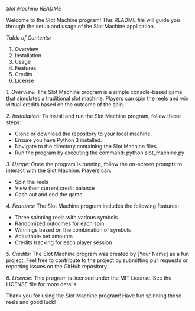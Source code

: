 *Slot Machine README*

Welcome to the Slot Machine program! This README file will guide you through the setup and usage of the Slot Machine application.

*Table of Contents:*
1. Overview
2. Installation
3. Usage
4. Features
5. Credits
6. License

*1. Overview:*
The Slot Machine program is a simple console-based game that simulates a traditional slot machine. Players can spin the reels and win virtual credits based on the outcome of the spin.

*2. Installation:*
To install and run the Slot Machine program, follow these steps:
- Clone or download the repository to your local machine.
- Ensure you have Python 3 installed.
- Navigate to the directory containing the Slot Machine files.
- Run the program by executing the command: python slot_machine.py

*3. Usage:*
Once the program is running, follow the on-screen prompts to interact with the Slot Machine. Players can:
- Spin the reels
- View their current credit balance
- Cash out and end the game

*4. Features:*
The Slot Machine program includes the following features:
- Three spinning reels with various symbols
- Randomized outcomes for each spin
- Winnings based on the combination of symbols
- Adjustable bet amounts
- Credits tracking for each player session

*5. Credits:*
The Slot Machine program was created by [Your Name] as a fun project. Feel free to contribute to the project by submitting pull requests or reporting issues on the GitHub repository.

*6. License:*
This program is licensed under the MIT License. See the LICENSE file for more details.

Thank you for using the Slot Machine program! Have fun spinning those reels and good luck!
